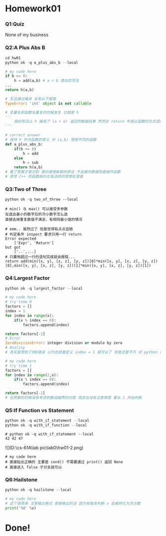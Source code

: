 # Homework01

### Q1:Quiz

None of my business

### Q2:A Plus Abs B

```python
cd hw01
python ok -q a_plus_abs_b --local
```



```python
# my code here
if b >= 0:
	h = add(a,b) # a + b 类似的写法
...
return h(a,b)
```



```python
# 无法通过编译 会有以下报错
TypeError: 'int' object is not callable

# 变量名和函数名重复的时候发生 也就是 h 
'''
	我的写法让 h 接收了 (a + b) 返回的数据结果 然而在 return 中是以函数的方式调用的
'''
```



```python
# correct answer
# 保持 h 作为函数的意义 对 (a,b) 使用不同的函数
def a_plus_abs_b:
    if(b >= 0)
    	h = add
    else
    	h = sub
    return h(a,b)
# 看了答案才意识到 真的是很新颖的想法 不去操作数据而是操作函数 
# 感觉 C++ 的函数指针也有这样的思想在里面 
```



### Q3:Two of Three

```
python ok -q two_of_three --local
```



```
# min() 与 max() 可以接受多参数 
在选出最小的数字后的次小数字怎么选 
直接去掉重复数值不满足，有相同最小值的情况

# emm.. 虽然过了 但是觉得有点点丑陋
# 判定条件 inspect 要求只用一行 return
Error expected
	['Expr', 'Return']
but got
	['..',...]
# 只要用超过一行的语句完成就会报错... 
return add(min([x, y], [x, z], [y, z])[0]*min([x, y], [x, z], [y, z])[0],min([x, y], [x, z], [y, z])[1]*min([x, y], [x, z], [y, z])[1])
```

### Q4:Largest Factor

```python
python ok -q largest_factor --local
```

```python
# my code here
# try time 0
factors = []
index = 1
for index in range(x):
	if(x % index == 0):
		factors.append(index)

return factors[-1]
# Error
ZeroDivisionError: integer division or modulo by zero
# Analisy
# 其实是想到了除0错误 以为在前面定义 index = 1 就可以了 但是还是不行 对 python 语法不熟
```

```python
# my code here
# try time 1
factors = []
for index in range(2,x):
	if(x % index == 0):
		factors.append(index)

return factors[-1]
# 在质数的时候没有考虑到数组越界的问题 而且也没有注意审题 要从 1 开始判断
```



### Q5:If Function vs Statement

```python
python ok -q with_if_statement --local
python ok -q with_if_function --local
```

```
# python ok -q with_if_statement --local
42 42 47
```

![](D:\cs-61A\lab pic\lab0\hw01-2.png)

```
# my code here 
# 直接贴出正确的 主要是 cond() 不需要通过 print() 返回 None
# 直接进入 false 子分支就可以
```



### Q6:Hailstone

```python
python ok -q hailstone --local
```

```python
# my code here
# 这个很简单 注意输出格式 直接输出的话 因为有取余判断 x 会被转化为浮点数
print('%d' %x)
```

# Done!